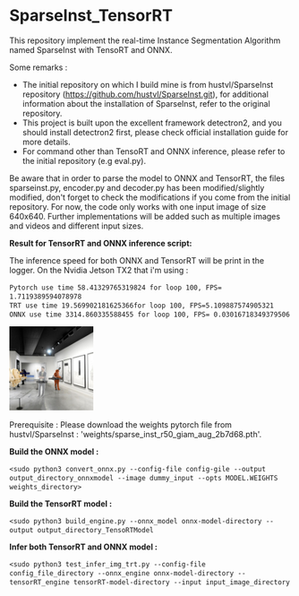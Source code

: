 # SparseInst_TensorRT
 This repository implement the real-time Instance Segmentation Algorithm named SparseInst with TensoRT and ONNX.
 
Some remarks : 
  - The initial repository on which I build mine is from hustvl/SparseInst repository (https://github.com/hustvl/SparseInst.git), for additional information about the installation of SparseInst, refer to the original repository. 
  - This project is built upon the excellent framework detectron2, and you should install detectron2 first, please check official installation guide for more details.
  - For command other than TensoRT and ONNX inference, please refer to the initial repository (e.g eval.py). 
 
 Be aware that in order to parse the model to ONNX and TensorRT, the files sparseinst.py, encoder.py and decoder.py has been modified/slightly modified, don't forget to check the modifications if you come from the initial repository.
 For now, the code only works with one input image of size 640x640. Further implementations will be added such as multiple images and videos and different input sizes.
 
 **Result for TensorRT and ONNX inference script:**
 
 The inference speed for both ONNX and TensorRT will be print in the logger. 
 On the Nvidia Jetson TX2 that i'm using :
 ```
 Pytorch use time 58.41329765319824 for loop 100, FPS= 1.7119389594078978
 TRT use time 19.569902181625366for loop 100, FPS=5.109887574905321
 ONNX use time 3314.860335588455 for loop 100, FPS= 0.03016718349379506 
 ```
 
 <img
  src="results/result_tensorrt.png"
  alt="Alt text"
  title="Result for TensorRT demo"
  style="display: inline-block; margin: 1 auto; max-width: 150px">
 
 
 
 
 
 Prerequisite : Please download the weights pytorch file from hustvl/SparseInst :  'weights/sparse_inst_r50_giam_aug_2b7d68.pth'.
 
 **Build the ONNX model  :**
 ```
 <sudo python3 convert_onnx.py --config-file config-gile --output output_directory_onnxmodel --image dummy_input --opts MODEL.WEIGHTS weights_directory>
 ```
 
  **Build the TensorRT model  :**
 ```
 <sudo python3 build_engine.py --onnx_model onnx-model-directory --output output_directory_TensoRTModel
 ```
 
  **Infer both TensorRT and ONNX model :**
 ```
 <sudo python3 test_infer_img_trt.py --config-file config_file_directory --onnx_engine onnx-model-directory --tensorRT_engine tensorRT-model-directory --input input_image_directory 
 ```
 
 
 
 



 

